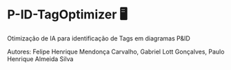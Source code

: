 # P-ID-TagOptimizer 🖥️
Otimização de IA para identificação de Tags em diagramas P&amp;ID 

Autores:
 Felipe Henrique Mendonça Carvalho, 
 Gabriel Lott Gonçalves, 
 Paulo Henrique Almeida Silva 
